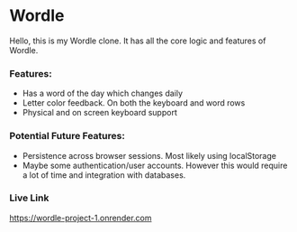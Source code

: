 # Wordle
Hello, this is my Wordle clone. It has all the core logic and features of Wordle. 
### Features:
* Has a word of the day which changes daily
* Letter color feedback. On both the keyboard and word rows
* Physical and on screen keyboard support

### Potential Future Features:
* Persistence across browser sessions. Most likely using localStorage
* Maybe some authentication/user accounts. However this would require a lot of time and integration with databases.

### Live Link
https://wordle-project-1.onrender.com

